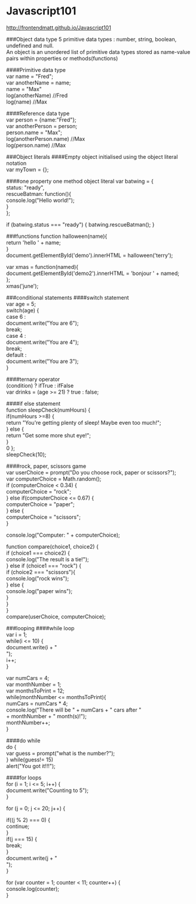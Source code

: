 # Javascript101
http://frontendmatt.github.io/Javascript101

###Object data type
5 primitive data types : number, string, boolean, undefined and null. <br />
An object is an unordered list of primitive data types stored as name-value pairs within properties or methods(functions) <br />

####Primitive data type <br />
var name = "Fred"; <br />
var anotherName = name; <br />
name = "Max" <br />
log(anotherName) //Fred <br />
log(name) //Max <br />

####Reference data type <br />
var person = {name:"Fred"}; <br />
var anotherPerson = person; <br />
person.name = "Max"; <br />
log(anotherPerson.name) //Max <br />
log(person.name) //Max <br />

###Object literals
####Empty object initialised using the object literal notation <br>
var myTown = {}; <br>

####one property one method object literal
var batwing = { <br>
	status: "ready", <br>
	rescueBatman: function(){ <br>
		console.log("Hello world!"); <br>
	} <br>
}; <br>

if (batwing.status === "ready") {
	batwing.rescueBatman();
}

###functions
function halloween(name){ <br />
  return 'hello ' + name; <br />
} <br />
document.getElementById('demo').innerHTML = halloween('terry'); <br />

var xmas = function(named){ <br />
  document.getElementById('demo2').innerHTML = 'bonjour ' + named; <br />
}; <br />
xmas('june'); <br />

###conditional statements
####switch statement <br />
var age = 5; <br />
switch(age) { <br />
	case 6 : <br />
		document.write("You are 6"); <br />
		break; <br />
	case 4 : <br />
		document.write("You are 4"); <br />
		break; <br />
	default : <br />
		document.write("You are 3"); <br />
}

####ternary operator <br />
(condition) ? ifTrue : ifFalse <br />
var drinks = (age >= 21) ? true : false; <br />

####if else statement <br />
function sleepCheck(numHours) { <br />
    if(numHours >=8) { <br />
    return "You're getting plenty of sleep! Maybe even too much!"; <br />
} else { <br />
    return "Get some more shut eye!"; <br />
    } <br />0
}; <br />
sleepCheck(10); <br />

####rock, paper, scissors game <br />
var userChoice = prompt("Do you choose rock, paper or scissors?"); <br />
var computerChoice = Math.random(); <br />
if (computerChoice < 0.34) { <br />
computerChoice = "rock"; <br />
} else if(computerChoice <= 0.67) { <br />
computerChoice = "paper"; <br />
} else { <br />
computerChoice = "scissors"; <br />
} <br />

console.log("Computer: " + computerChoice); <br />

function compare(choice1, choice2) { <br />
if (choice1 === choice2) { <br />
console.log("The result is a tie!"); <br />
} else if (choice1 === "rock") { <br />
if (choice2 === "scissors"){ <br />
console.log("rock wins"); <br />
} else { <br />
console.log("paper wins"); <br />
} <br />
} <br />
} <br />
compare(userChoice, computerChoice); <br />

###looping
####while loop <br />
var i = 1; <br />
while(i <= 10) { <br />
  document.write(i + "<br />"); <br />
  i++; <br />
} <br />

var numCars = 4; <br />
var monthNumber = 1; <br />
var monthsToPrint = 12; <br />
while(monthNumber <= monthsToPrint){ <br />
  numCars = numCars * 4; <br />
	console.log("There will be " + numCars + " cars after " <br />
              + monthNumber + " month(s)!"); <br />
  monthNumber++; <br />
} <br />

####do while <br />
do { <br />
  var guess = prompt("what is the number?"); <br />
} while(guess!= 15) <br />
alert("You got it!!!"); <br />

####for loops <br />
for (i = 1; i <= 5; i++) { <br />
  document.write("Counting to 5"); <br />
} <br />


for (j = 0; j <= 20; j++) { <br />
  
  if((j % 2) === 0) { <br />
    continue; <br />
  } <br />
  if(j === 15) { <br />
    break; <br />
  } <br />
  document.write(j + "<br />"); <br />
} <br />


for (var counter = 1; counter < 11; counter++) { <br />
	console.log(counter); <br />
} <br />


